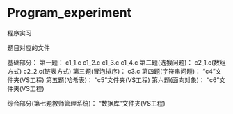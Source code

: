 # Program_experiment
程序实习

题目对应的文件

基础部分：
  第一题：
    c1_1.c  c1_2.c  c1_3.c  c1_4.c
  第二题(选猴问题)：
    c2_1.c(数组方式)  c2_2.c(链表方式)
  第三题(冒泡排序)：
    c3.c
  第四题(字符串问题)：
    “c4”文件夹(VS工程)
  第五题(哈希表)：
    “c5”文件夹(VS工程)
  第六题(面向对象)：
    “c6”文件夹(VS工程)
  
综合部分(第七题教师管理系统)：
    “数据库”文件夹(VS工程)
 
